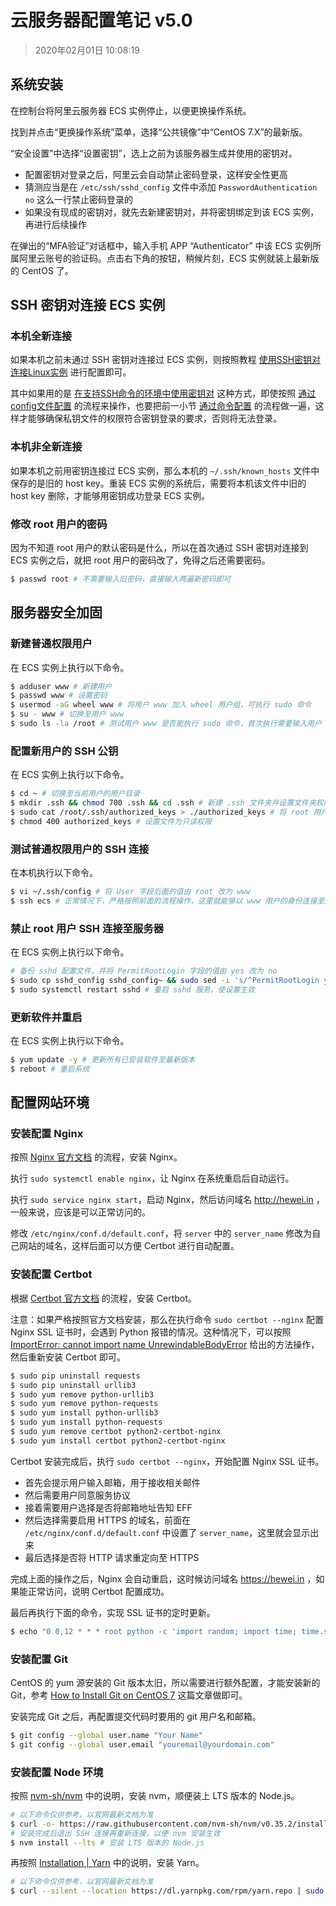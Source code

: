 # 云服务器配置笔记 v5.0

> 2020年02月01日 10:08:19

## 系统安装

在控制台将阿里云服务器 ECS 实例停止，以便更换操作系统。

找到并点击“更换操作系统”菜单，选择“公共镜像”中“CentOS 7.X”的最新版。

“安全设置”中选择“设置密钥”，选上之前为该服务器生成并使用的密钥对。

- 配置密钥对登录之后，阿里云会自动禁止密码登录，这样安全性更高
- 猜测应当是在 `/etc/ssh/sshd_config` 文件中添加 `PasswordAuthentication no` 这么一行禁止密码登录的
- 如果没有现成的密钥对，就先去新建密钥对，并将密钥绑定到该 ECS 实例，再进行后续操作

在弹出的“MFA验证”对话框中，输入手机 APP “Authenticator” 中该 ECS 实例所属阿里云账号的验证码。点击右下角的按钮，稍候片刻，ECS 实例就装上最新版的 CentOS 了。

## SSH 密钥对连接 ECS 实例

### 本机全新连接

如果本机之前未通过 SSH 密钥对连接过 ECS 实例，则按照教程 [使用SSH密钥对连接Linux实例](https://help.aliyun.com/document_detail/51798.html) 进行配置即可。

其中如果用的是 [在支持SSH命令的环境中使用密钥对](https://help.aliyun.com/document_detail/51798.html#title-7je-5ba-sm2) 这种方式，即使按照 [通过config文件配置](https://help.aliyun.com/document_detail/51798.html#title-ii4-zmw-zxi) 的流程来操作，也要把前一小节 [通过命令配置](https://help.aliyun.com/document_detail/51798.html#title-7je-5ba-sm2) 的流程做一遍，这样才能够确保私钥文件的权限符合密钥登录的要求，否则将无法登录。

### 本机非全新连接

如果本机之前用密钥连接过 ECS 实例，那么本机的 `~/.ssh/known_hosts` 文件中保存的是旧的 host key。重装 ECS 实例的系统后，需要将本机该文件中旧的 host key 删除，才能够用密钥成功登录 ECS 实例。

### 修改 root 用户的密码

因为不知道 root 用户的默认密码是什么，所以在首次通过 SSH 密钥对连接到 ECS 实例之后，就把 root 用户的密码改了，免得之后还需要密码。

```bash
$ passwd root # 不需要输入旧密码，直接输入两遍新密码即可
```

## 服务器安全加固

### 新建普通权限用户

在 ECS 实例上执行以下命令。

```bash
$ adduser www # 新建用户
$ passwd www # 设置密码
$ usermod -aG wheel www # 将用户 www 加入 wheel 用户组，可执行 sudo 命令
$ su - www # 切换至用户 www
$ sudo ls -la /root # 测试用户 www 是否能执行 sudo 命令，首次执行需要输入用户 www 的密码
```

### 配置新用户的 SSH 公钥

在 ECS 实例上执行以下命令。

```bash
$ cd ~ # 切换至当前用户的用户目录
$ mkdir .ssh && chmod 700 .ssh && cd .ssh # 新建 .ssh 文件夹并设置文件夹权限
$ sudo cat /root/.ssh/authorized_keys > ./authorized_keys # 将 root 用户的公钥复制过来
$ chmod 400 authorized_keys # 设置文件为只读权限
```

### 测试普通权限用户的 SSH 连接

在本机执行以下命令。

```bash
$ vi ~/.ssh/config # 将 User 字段后面的值由 root 改为 www
$ ssh ecs # 正常情况下，严格按照前面的流程操作，这里就能够以 www 用户的身份连接至服务器
```

### 禁止 root 用户 SSH 连接至服务器

在 ECS 实例上执行以下命令。

```bash
# 备份 sshd 配置文件，并将 PermitRootLogin 字段的值由 yes 改为 no
$ sudo cp sshd_config sshd_config~ && sudo sed -i 's/^PermitRootLogin yes$/PermitRootLogin no/g' sshd_config
$ sudo systemctl restart sshd # 重启 sshd 服务，使设置生效
```

### 更新软件并重启

在 ECS 实例上执行以下命令。

```bash
$ yum update -y # 更新所有已安装软件至最新版本
$ reboot # 重启系统
```

## 配置网站环境

### 安装配置 Nginx

按照 [Nginx 官方文档](http://nginx.org/en/linux_packages.html#RHEL-CentOS) 的流程，安装 Nginx。

执行 `sudo systemctl enable nginx`，让 Nginx 在系统重启后自动运行。

执行 `sudo service nginx start`，启动 Nginx，然后访问域名 http://hewei.in ，一般来说，应该是可以正常访问的。

修改 `/etc/nginx/conf.d/default.conf`，将 `server` 中的 `server_name` 修改为自己网站的域名，这样后面可以方便 Certbot 进行自动配置。

### 安装配置 Certbot

根据 [Certbot 官方文档](https://certbot.eff.org/lets-encrypt/centosrhel7-nginx) 的流程，安装 Certbot。

注意：如果严格按照官方文档安装，那么在执行命令 `sudo certbot --nginx` 配置 Nginx SSL 证书时，会遇到 Python 报错的情况。这种情况下，可以按照 [ImportError: cannot import name UnrewindableBodyError](https://github.com/certbot/certbot/issues/7645#issuecomment-569013707) 给出的方法操作，然后重新安装 Certbot 即可。

```bash
$ sudo pip uninstall requests
$ sudo pip uninstall urllib3
$ sudo yum remove python-urllib3
$ sudo yum remove python-requests
$ sudo yum install python-urllib3
$ sudo yum install python-requests
$ sudo yum remove certbot python2-certbot-nginx
$ sudo yum install certbot python2-certbot-nginx
```

Certbot 安装完成后，执行 `sudo certbot --nginx`，开始配置 Nginx SSL 证书。

- 首先会提示用户输入邮箱，用于接收相关邮件
- 然后需要用户同意服务协议
- 接着需要用户选择是否将邮箱地址告知 EFF
- 然后选择需要启用 HTTPS 的域名，前面在 `/etc/nginx/conf.d/default.conf` 中设置了 `server_name`，这里就会显示出来
- 最后选择是否将 HTTP 请求重定向至 HTTPS

完成上面的操作之后，Nginx 会自动重启，这时候访问域名 https://hewei.in ，如果能正常访问，说明 Certbot 配置成功。

最后再执行下面的命令，实现 SSL 证书的定时更新。

```bash
$ echo "0 0,12 * * * root python -c 'import random; import time; time.sleep(random.random() * 3600)' && certbot renew" | sudo tee -a /etc/crontab > /dev/null
```

### 安装配置 Git

CentOS 的 yum 源安装的 Git 版本太旧，所以需要进行额外配置，才能安装新的 Git，参考 [How to Install Git on CentOS 7](https://linuxize.com/post/how-to-install-git-on-centos-7/) 这篇文章做即可。

安装完成 Git 之后，再配置提交代码时要用的 git 用户名和邮箱。

```bash
$ git config --global user.name "Your Name"
$ git config --global user.email "youremail@yourdomain.com"
```

### 安装配置 Node 环境

按照 [nvm-sh/nvm](https://github.com/nvm-sh/nvm) 中的说明，安装 nvm，顺便装上 LTS 版本的 Node.js。

```bash
# 以下命令仅供参考，以官网最新文档为准
$ curl -o- https://raw.githubusercontent.com/nvm-sh/nvm/v0.35.2/install.sh | bash
# 安装完成后退出 SSH 连接再重新连接，以便 nvm 安装生效
$ nvm install --lts # 安装 LTS 版本的 Node.js
```

再按照 [Installation | Yarn](https://legacy.yarnpkg.com/en/docs/install#centos-stable) 中的说明，安装 Yarn。

```bash
# 以下命令仅供参考，以官网最新文档为准
$ curl --silent --location https://dl.yarnpkg.com/rpm/yarn.repo | sudo tee /etc/yum.repos.d/yarn.repo
```
